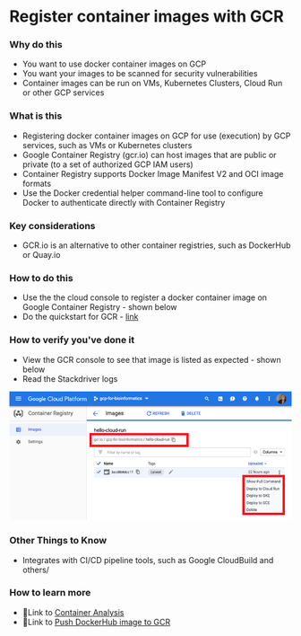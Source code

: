 # Register container images with GCR

### Why do this
 - You want to use docker container images on GCP
 - You want your images to be scanned for security vulnerabilities
 - Container images can be run on VMs, Kubernetes Clusters, Cloud Run or other GCP services

### What is this
 - Registering docker container images on GCP for use (execution) by GCP services, such as VMs or Kubernetes clusters
 - Google Container Registry (gcr.io) can host images that are public or private (to a set of authorized GCP IAM users)
 - Container Registry supports Docker Image Manifest V2 and OCI image formats
 - Use the Docker credential helper command-line tool to configure Docker to authenticate directly with Container Registry

### Key considerations
 - GCR.io is an alternative to other container registries, such as DockerHub or Quay.io

### How to do this
 - Use the the cloud console to register a docker container image on Google Container Registry - shown below
 - Do the quickstart for GCR - [link](https://cloud.google.com/container-registry/docs/quickstart)

### How to verify you've done it
 - View the GCR console to see that image is listed as expected - shown below
 - Read the Stackdriver logs

 [![container-registry](/images/container-registry.png)]()

### Other Things to Know
 - Integrates with CI/CD pipeline tools, such as Google CloudBuild and others/

### How to learn more
 - 📘Link to [Container Analysis](https://cloud.google.com/container-registry/docs/container-analysis)
 - 📘Link to [Push DockerHub image to GCR](https://gatkforums.broadinstitute.org/firecloud/discussion/11558/howto-publish-a-docker-container-image-to-google-container-registry-gcr)
